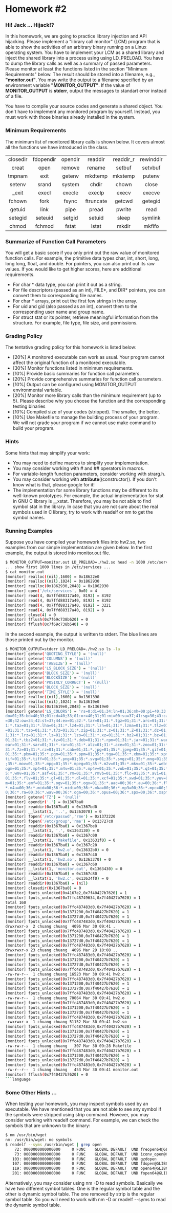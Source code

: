 # Homework #2

### Hi! Jack ... Hijack!?

In this homework, we are going to practice library injection and API hijacking. Please implement a "library call monitor" (LCM) program that is able to show the activities of an arbitrary binary running on a Linux operating system. You have to implement your LCM as a shared library and inject the shared library into a process using using LD_PRELOAD. You have to dump the library calls as well as a summary of passed parameters. Please monitor at least the functions listed in the section "Minimum Requirements" below. The result should be stored into a filename, e.g., **"monitor.out"**. You may write the output to a filename specified by an environment variable **"MONITOR_OUTPUT"**. If the value of **MONITOR_OUTPUT** is **stderr**, output the messages to standart error instead of a file.

You have to compile your source codes and generate a shared object. You don't have to implement any monitored program by yourself. Instead, you must work with those binaries already installed in the system.

### Minimum Requirements

The minimum list of monitored library calls is shown below. It covers almost all the functions we have introduced in the class.

|  |  |  |    |  |  |   |  |
|:--------:|:---------:|:-------:|:---------:|:---------:|:---------:|:--------:|:-------:|
| closedir | fdopendir | opendir |  readdir  | readdir_r | rewinddir |  seekdir | telldir |
|   creat  |    open   |  remove |   rename  |   setbuf  |  setvbuf  |  tempnam | tmpfile |
|  tmpnam  |    exit   |  getenv |  mkdtemp  |  mkstemp  |   putenv  |   rand   |  rand_r |
|  setenv  |   srand   |  system |   chdir   |   chown   |   close   |    dup   |   dup2  |
|   _exit  |   execl   |  execle |   execlp  |   execv   |   execve  |  execvp  |  fchdir |
|  fchown  |    fork   |  fsync  | ftruncate |   getcwd  |  getegid  |  geteuid |  getgid |
|  getuid  |    link   |   pipe  |   pread   |   pwrite  |    read   | readlink |  rmdir  |
|  setegid |  seteuid  |  setgid |   setuid  |   sleep   |  symlink  |  unlink  |  write  |
|   chmod  |   fchmod  |  fstat  |   lstat   |   mkdir   |   mkfifo  |   stat   |  umask  |

### Summarize of Function Call Parameters

You will get a basic score if you only print out the raw value of monitored function calls. For example, the primitive data types char, int, short, long, long long, float, and double. For pointers, you can also print out its raw values. If you would like to get higher scores, here are additional requirements.

- For char * data type, you can print it out as a string.
- For file descriptors (passed as an int), FILE*, and DIR* pointers, you can convert them to corresponding file names.
- For char * arrays, print out the first few strings in the array.
- For uid and gid (also passed as an int), convert them to the corresponding user name and group name.
- For struct stat or its pointer, retrieve meaningful information from the structure. For example, file type, file size, and permissions.

### Grading Policy

The tentative grading policy for this homework is listed below:

- [20%] A monitored executable can work as usual. Your program cannot affect the original function of a monitored executable.
- [30%] Monitor functions listed in minimum requirements.
- [10%] Provide basic summaries for function call parameters.
- [20%] Provide comprehensive summaries for function call parameters.
- [10%] Output can be configured using MONITOR_OUTPUT environmental variable.
- [20%] Monitor more library calls than the minimum requirement (up to 5). Please describe why you choose the function and the corresponding testing binaries
- [10%] Compiled size of your codes (stripped). The smaller, the better.
- [10%] Use Makefile to manage the building process of your program. We will not grade your program if we cannot use make command to build your program.

### Hints

Some hints that may simplify your work:

- You may need to define macros to simplify your implementation.
- You may consider working with # and ## operators in macros.
- For variable-length function parameters, consider working with strarg.h.
- You may consider working with __attribute__((constructor)). If you don't know what is that, please google for it!
- The implementation for some library functions may be different to its well-known prototypes. For example, the actual implementation for stat in GNU C library is __xstat. Therefore, you may be not able to find symbol stat in the library. In case that you are not sure about the real symbols used in C library, try to work with readelf or nm to get the symbol names.

### Running Examples

Suppose you have compiled your homework files into hw2.so, two examples from our simple implementation are given below. In the first example, the output is stored into monitor.out file.

``` sh
$ MONITOR_OUTPUT=monitor.out LD_PRELOAD=./hw2.so head -n 1000 /etc/services
... show first 1000 lines in /etc/services ...
$ cat monitor.out
[monitor] realloc((nil),1600) = 0x18622e0
[monitor] realloc((nil),1024) = 0x1862930
[monitor] realloc(0x1862930,2048) = 0x1862930
[monitor] open('/etc/services', 0x0) = 4
[monitor] read(4, 0x7ffd88317a40, 8192) = 8192
[monitor] read(4, 0x7ffd88317a40, 8192) = 8192
[monitor] read(4, 0x7ffd88317a40, 8192) = 3221
[monitor] read(4, 0x7ffd88317a40, 8192) = 0
[monitor] close(4) = 0
[monitor] fflush(0x7f69c738b620) = 0
[monitor] fflush(0x7f69c738b540) = 0
```

In the second example, the output is written to stderr. The blue lines are those printed out by the monitor.

``` sh
$ MONITOR_OUTPUT=stderr LD_PRELOAD=./hw2.so ls -la
[monitor] getenv('QUOTING_STYLE') = '(null)'
[monitor] getenv('COLUMNS') = '(null)'
[monitor] getenv('TABSIZE') = '(null)'
[monitor] getenv('LS_BLOCK_SIZE') = '(null)'
[monitor] getenv('BLOCK_SIZE') = '(null)'
[monitor] getenv('BLOCKSIZE') = '(null)'
[monitor] getenv('POSIXLY_CORRECT') = '(null)'
[monitor] getenv('BLOCK_SIZE') = '(null)'
[monitor] getenv('TIME_STYLE') = '(null)'
[monitor] realloc((nil),1600) = 0x1361390
[monitor] realloc((nil),1024) = 0x13619e0
[monitor] realloc(0x13619e0,2048) = 0x13619e0
[monitor] getenv('LS_COLORS') = 'rs=0:di=01;34:ln=01;36:mh=00:pi=40;33:so=01;35:
do=01;35:bd=40;33;01:cd=40;33;01:or=40;31;01:mi=00:su=37;41:sg=30;43:ca=30;41:tw
=30;42:ow=34;42:st=37;44:ex=01;32:*.tar=01;31:*.tgz=01;31:*.arc=01;31:*.arj=01;3
1:*.taz=01;31:*.lha=01;31:*.lz4=01;31:*.lzh=01;31:*.lzma=01;31:*.tlz=01;31:*.txz
=01;31:*.tzo=01;31:*.t7z=01;31:*.zip=01;31:*.z=01;31:*.Z=01;31:*.dz=01;31:*.gz=0
1;31:*.lrz=01;31:*.lz=01;31:*.lzo=01;31:*.xz=01;31:*.bz2=01;31:*.bz=01;31:*.tbz=
01;31:*.tbz2=01;31:*.tz=01;31:*.deb=01;31:*.rpm=01;31:*.jar=01;31:*.war=01;31:*.
ear=01;31:*.sar=01;31:*.rar=01;31:*.alz=01;31:*.ace=01;31:*.zoo=01;31:*.cpio=01;
31:*.7z=01;31:*.rz=01;31:*.cab=01;31:*.jpg=01;35:*.jpeg=01;35:*.gif=01;35:*.bmp=
01;35:*.pbm=01;35:*.pgm=01;35:*.ppm=01;35:*.tga=01;35:*.xbm=01;35:*.xpm=01;35:*.
tif=01;35:*.tiff=01;35:*.png=01;35:*.svg=01;35:*.svgz=01;35:*.mng=01;35:*.pcx=01
;35:*.mov=01;35:*.mpg=01;35:*.mpeg=01;35:*.m2v=01;35:*.mkv=01;35:*.webm=01;35:*.
ogm=01;35:*.mp4=01;35:*.m4v=01;35:*.mp4v=01;35:*.vob=01;35:*.qt=01;35:*.nuv=01;3
5:*.wmv=01;35:*.asf=01;35:*.rm=01;35:*.rmvb=01;35:*.flc=01;35:*.avi=01;35:*.fli=
01;35:*.flv=01;35:*.gl=01;35:*.dl=01;35:*.xcf=01;35:*.xwd=01;35:*.yuv=01;35:*.cg
m=01;35:*.emf=01;35:*.ogv=01;35:*.ogx=01;35:*.aac=00;36:*.au=00;36:*.flac=00;36:
*.m4a=00;36:*.mid=00;36:*.midi=00;36:*.mka=00;36:*.mp3=00;36:*.mpc=00;36:*.ogg=0
0;36:*.ra=00;36:*.wav=00;36:*.oga=00;36:*.opus=00;36:*.spx=00;36:*.xspf=00;36:'
[monitor] getenv('TZ') = '(null)'
[monitor] opendir('.') = 0x1367ba0
[monitor] readdir(0x1367ba0) = 0x1367bd0
[monitor] __lxstat(1, '..', 0x1363070) = 0
[monitor] fopen('/etc/passwd','rme') = 0x1372220
[monitor] fopen('/etc/group','rme') = 0x13727c0
[monitor] readdir(0x1367ba0) = 0x1367be8
[monitor] __lxstat(1, '.', 0x1363130) = 0
[monitor] readdir(0x1367ba0) = 0x1367c00
[monitor] __lxstat(1, 'Makefile', 0x13631f0) = 0
[monitor] readdir(0x1367ba0) = 0x1367c20
[monitor] __lxstat(1, 'hw2.o', 0x13632b0) = 0
[monitor] readdir(0x1367ba0) = 0x1367c40
[monitor] __lxstat(1, 'hw2.so', 0x1363370) = 0
[monitor] readdir(0x1367ba0) = 0x1367c60
[monitor] __lxstat(1, 'monitor.out', 0x1363430) = 0
[monitor] readdir(0x1367ba0) = 0x1367c80
[monitor] __lxstat(1, 'hw2.c', 0x13634f0) = 0
[monitor] readdir(0x1367ba0) = (nil)
[monitor] closedir(0x1367ba0) = 0
[monitor] fputs_unlocked(0x4167e2,0x7f40427b7620) = 1
[monitor] fputs_unlocked(0x7ffc48749634,0x7f40427b7620) = 1
total 160
[monitor] fputs_unlocked(0x7ffc487483d0,0x7f40427b7620) = 1
[monitor] fputs_unlocked(0x1371200,0x7f40427b7620) = 1
[monitor] fputs_unlocked(0x13727d0,0x7f40427b7620) = 1
[monitor] fputs_unlocked(0x7ffc487483d0,0x7f40427b7620) = 1
drwxrwxr-x  2 chuang chuang  4096 Mar 30 09:41 .
[monitor] fputs_unlocked(0x7ffc487483d0,0x7f40427b7620) = 1
[monitor] fputs_unlocked(0x1371200,0x7f40427b7620) = 1
[monitor] fputs_unlocked(0x13727d0,0x7f40427b7620) = 1
[monitor] fputs_unlocked(0x7ffc487483d0,0x7f40427b7620) = 1
drwxrwxr-x 23 chuang chuang  4096 Mar 29 10:08 ..
[monitor] fputs_unlocked(0x7ffc487483d0,0x7f40427b7620) = 1
[monitor] fputs_unlocked(0x1371200,0x7f40427b7620) = 1
[monitor] fputs_unlocked(0x13727d0,0x7f40427b7620) = 1
[monitor] fputs_unlocked(0x7ffc487483d0,0x7f40427b7620) = 1
-rw-rw-r--  1 chuang chuang 16523 Mar 30 09:41 hw2.c
[monitor] fputs_unlocked(0x7ffc487483d0,0x7f40427b7620) = 1
[monitor] fputs_unlocked(0x1371200,0x7f40427b7620) = 1
[monitor] fputs_unlocked(0x13727d0,0x7f40427b7620) = 1
[monitor] fputs_unlocked(0x7ffc487483d0,0x7f40427b7620) = 1
-rw-rw-r--  1 chuang chuang 70064 Mar 30 09:41 hw2.o
[monitor] fputs_unlocked(0x7ffc487483d0,0x7f40427b7620) = 1
[monitor] fputs_unlocked(0x1371200,0x7f40427b7620) = 1
[monitor] fputs_unlocked(0x13727d0,0x7f40427b7620) = 1
[monitor] fputs_unlocked(0x7ffc487483d0,0x7f40427b7620) = 1
-rwxrwxr-x  1 chuang chuang 51152 Mar 30 09:41 hw2.so
[monitor] fputs_unlocked(0x7ffc487483d0,0x7f40427b7620) = 1
[monitor] fputs_unlocked(0x1371200,0x7f40427b7620) = 1
[monitor] fputs_unlocked(0x13727d0,0x7f40427b7620) = 1
[monitor] fputs_unlocked(0x7ffc487483d0,0x7f40427b7620) = 1
-rw-rw-r--  1 chuang chuang   307 Mar 30 09:28 Makefile
[monitor] fputs_unlocked(0x7ffc487483d0,0x7f40427b7620) = 1
[monitor] fputs_unlocked(0x1371200,0x7f40427b7620) = 1
[monitor] fputs_unlocked(0x13727d0,0x7f40427b7620) = 1
[monitor] fputs_unlocked(0x7ffc487483d0,0x7f40427b7620) = 1
-rw-r--r--  1 chuang chuang   453 Mar 30 09:41 monitor.out
[monitor] fflush(0x7f40427b7620) = 0
```language
```
### Some Other Hints ...

When testing your homework, you may inspect symbols used by an executable. We have mentioned that you are not able to see any symbol if the symbols were stripped using strip command. However, you may consider working with readelf command. For example, we can check the symbols that are unknown to the binary:

``` sh
$ nm /usr/bin/wget
nm: /usr/bin/wget: no symbols
$ readelf --syms /usr/bin/wget | grep open
    72: 0000000000000000     0 FUNC    GLOBAL DEFAULT  UND freopen64@GLIBC_2.2.5 (2)
    73: 0000000000000000     0 FUNC    GLOBAL DEFAULT  UND iconv_open@GLIBC_2.2.5 (2)
   103: 0000000000000000     0 FUNC    GLOBAL DEFAULT  UND gzdopen
   107: 0000000000000000     0 FUNC    GLOBAL DEFAULT  UND fdopen@GLIBC_2.2.5 (2)
   119: 0000000000000000     0 FUNC    GLOBAL DEFAULT  UND open64@GLIBC_2.2.5 (2)
   201: 0000000000000000     0 FUNC    GLOBAL DEFAULT  UND fopen64@GLIBC_2.2.5 (2)
```

Alternatively, you may consider using nm -D to read symbols. Basically we have two different symbol tables. One is the regular symbol table and the other is dynamic symbol table. The one removed by strip is the regular symbol table. So you will need to work with nm -D or readelf --syms to read the dynamic symbol table.
